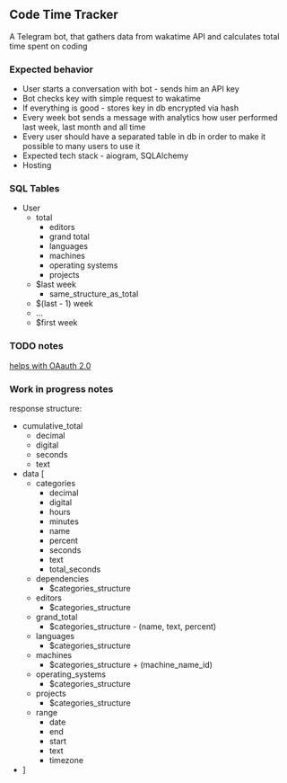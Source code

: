 ## Code Time Tracker
A Telegram bot, that gathers data from wakatime API and calculates total time spent on coding

### Expected behavior
* User starts a conversation with bot - sends him an API key
* Bot checks key with simple request to wakatime
* If everything is good - stores key in db encrypted via hash
* Every week bot sends a message with analytics how user performed last week, last month and all time
* Every user should have a separated table in db in order to make it possible to many users to use it
* Expected tech stack - aiogram, SQLAlchemy
* Hosting

### SQL Tables
* User
  * total
    * editors
    * grand total
    * languages
    * machines
    * operating systems
    * projects
  * $last week
    * same_structure_as_total
  * $(last - 1) week
  * ...
  * $first week

### TODO notes
[helps with OAauth 2.0](https://rauth.readthedocs.io/en/latest/)

### Work in progress notes
response structure:
* cumulative_total
  * decimal
  * digital
  * seconds
  * text
* data [
  * categories
    * decimal
    * digital
    * hours
    * minutes
    * name
    * percent
    * seconds
    * text
    * total_seconds
  * dependencies
    * $categories_structure
  * editors
    * $categories_structure
  * grand_total
    * $categories_structure - (name, text, percent)
  * languages
    * $categories_structure
  * machines
    * $categories_structure + (machine_name_id)
  * operating_systems
    * $categories_structure
  * projects
    * $categories_structure
  * range
    * date
    * end
    * start
    * text
    * timezone
* ]
